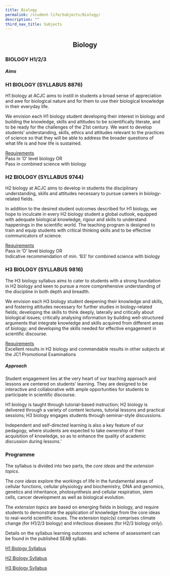 ```yaml
---
title: Biology
permalink: /student-life/Subjects/Biology/
description: ""
third_nav_title: Subjects
---
```

## <center> Biology </center>

### BIOLOGY H1/2/3

##### Aims

### H1 BIOLOGY (SYLLABUS 8876)


H1 biology at ACJC aims to instill in students a broad sense of appreciation and awe for biological nature and for them to use their biological knowledge in their everyday life.  

  
We envision each H1 biology student developing their interest in biology and building the knowledge, skills and attitudes to be scientifically literate, and to be ready for the challenges of the 21st century. We want to develop students’ understanding, skills, ethics and attitudes relevant to the practices of science so that they will be able to address the broader questions of what life is and how life is sustained.

  
<u>Requirements</u><br>
Pass in ‘O’ level biology OR <br>
Pass in combined science with biology


### H2 BIOLOGY (SYLLABUS 9744)


H2 biology at ACJC aims to develop in students the disciplinary understanding, skills and attitudes necessary to pursue careers in biology-related fields.  

In addition to the desired student outcomes described for H1 biology, we hope to inculcate in every H2 biology student a global outlook, equipped with adequate biological knowledge, rigour and skills to understand happenings in the scientific world. The teaching program is designed to train and equip students with critical thinking skills and to be effective communicators of science.

  
<u>Requirements</u>
<br>Pass in ‘O’ level biology OR<br>
Indicative recommendation of min. ‘B3’ for combined science with biology

### H3 BIOLOGY (SYLLABUS 9816)


The H3 biology syllabus aims to cater to students with a strong foundation in H2 biology and keen to pursue a more comprehensive understanding of the discipline in both depth and breadth.  

  

We envision each H3 biology student deepening their knowledge and skills, and fostering attitudes necessary for further studies in biology-related fields; developing the skills to think deeply, laterally and critically about biological issues; critically analysing information by building well-structured arguments that integrate knowledge and skills acquired from different areas of biology; and developing the skills needed for effective engagement in scientific discourse.

  
<u>Requirements</u> <br>Excellent results in H2 biology and commendable results in other subjects at the JC1 Promotional Examinations

##### Approach

  

Student engagement lies at the very heart of our teaching approach and lessons are centered on students’ learning. They are designed to be interactive and collaborative with ample opportunities for students to participate in scientific discourse.

  

H1 biology is taught through tutorial-based instruction; H2 biology is delivered through a variety of content lectures, tutorial lessons and practical sessions; H3 biology engages students through seminar-style discussions.

  

Independent and self-directed learning is also a key feature of our pedagogy, where students are expected to take ownership of their acquisition of knowledge, so as to enhance the quality of academic discussion during lessons.'


### Programme

  

The syllabus is divided into two parts, the _core ideas_ and the _extension topics_.

  

The _core ideas_ explore the workings of life in the fundamental areas of cellular functions, cellular physiology and biochemistry, DNA and genomics, genetics and inheritance, photosynthesis and cellular respiration, stem cells, cancer development as well as biological evolution.

  

The _extension topics_ are based on emerging fields in biology, and require students to demonstrate the application of knowledge from the core ideas to real-world scientific issues. The extension topic(s) comprises climate change (for H1/2/3 biology) and infectious diseases (for H2/3 biology only).

  

Details on the syllabus learning outcomes and scheme of assessment can be found in the published SEAB syllabi.

  
[H1 Biology Syllabus](/files/8876_y22_sy.pdf)  

[H2 Biology Syllabus](/files/9744_y22_sy.pdf)

[H3 Biology Syllabus](/files/9816_y22_sy.pdf)